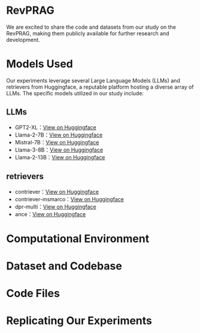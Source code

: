 # RevPRAG
We are excited to share the code and datasets from our study on the RevPRAG, making them publicly available for further research and development.

# Models Used
Our experiments leverage several Large Language Models (LLMs) and retrievers from Huggingface, a reputable platform hosting a diverse array of LLMs. The specific models utilized in our study include:
## LLMs
- GPT2-XL：[View on Huggingface](https://huggingface.co/openai-community/gpt2-xl)
- Llama-2-7B：[View on Huggingface](https://huggingface.co/meta-llama/Llama-2-7b-hf)
- Mistral-7B：[View on Huggingface](https://huggingface.co/mistralai/Mistral-7B-v0.1)
- Llama-3-8B：[View on Huggingface](https://huggingface.co/meta-llama/Llama-3.1-8B-Instruct)
- Llama-2-13B：[View on Huggingface](https://huggingface.co/meta-llama/Llama-2-13b-chat-hf)
## retrievers
- contriever：[View on Huggingface](https://huggingface.co/facebook/contriever)
- contriever-msmarco：[View on Huggingface](https://huggingface.co/facebook/contriever-msmarco)
- dpr-multi：[View on Huggingface](facebook/dpr-ctx_encoder-multiset-base)
- ance：[View on Huggingface](sentence-transformers/msmarco-roberta-base-ance-firstp)


# Computational Environment


# Dataset and Codebase


# Code Files


# Replicating Our Experiments



